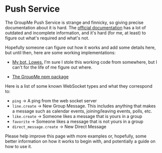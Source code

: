 # Push Service

The GroupMe Push Service is strange and finnicky, so giving precise documentation about it is hard.
The [official documentation](https://dev.groupme.com/tutorials/push) has a lot of outdated and incomplete information,
and it's hard (for me, at least) to figure out what's required and what's not.

Hopefully someone can figure out how it works and add some details here, but until then, here are some working
implementations:

* [My bot, Lowes.](https://github.com/2CATteam/gmuserbot/blob/master/bot.js) I'm sure I stole this working code from
  somewhere, but I can't for the life of me figure out where.

* [The GroupMe npm package](https://github.com/njoubert/node-groupme/blob/master/lib/IncomingStream.js)

Here is a list of some known WebSocket types and what they correspond to:

* `ping` -> A ping from the web socket server
* `line.create` -> New Group Message. This includes anything that makes a message such as calendar events,
  joining/leaving events, polls, etc.
* `like.create` -> Someone likes a message that is yours in a group
* `favorite` -> Someone likes a message that is not yours in a group
* `direct_message.create` -> New Direct Message

Please help improve this page with more examples or, hopefully, some better information on how it works to begin with,
and potentially a guide on how to use it.
